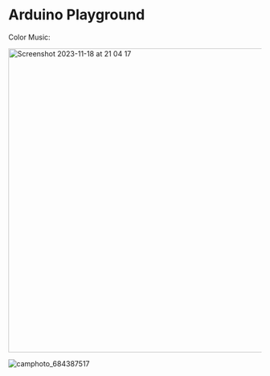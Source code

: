 # Arduino Playground

Color Music:

<img width="604" alt="Screenshot 2023-11-18 at 21 04 17" src="https://github.com/xeweva/Arduino-Playground/assets/54597813/1436e8ec-beeb-4986-8e9d-7b1659141bd2">

![camphoto_684387517](https://github.com/xeweva/Arduino-Playground/assets/54597813/9b1477f0-8c67-44c3-b56f-da791c0012b8)
